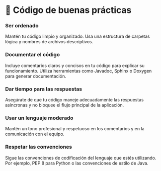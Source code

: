  # 📖 Código de buenas prácticas 
 
### Ser ordenado
Mantén tu código limpio y organizado. Usa una estructura de carpetas lógica y nombres de archivos descriptivos.
### Documentar el código
Incluye comentarios claros y concisos en tu código para explicar su funcionamiento. Utiliza herramientas como Javadoc, Sphinx o Doxygen para generar documentación.
### Dar tiempo para las respuestas
Asegúrate de que tu código maneje adecuadamente las respuestas asíncronas y no bloquee el flujo principal de la aplicación.
### Usar un lenguaje moderado
Mantén un tono profesional y respetuoso en los comentarios y en la comunicación con el equipo.
### Respetar las convenciones
Sigue las convenciones de codificación del lenguaje que estés utilizando. Por ejemplo, PEP 8 para Python o las convenciones de estilo de Java.
